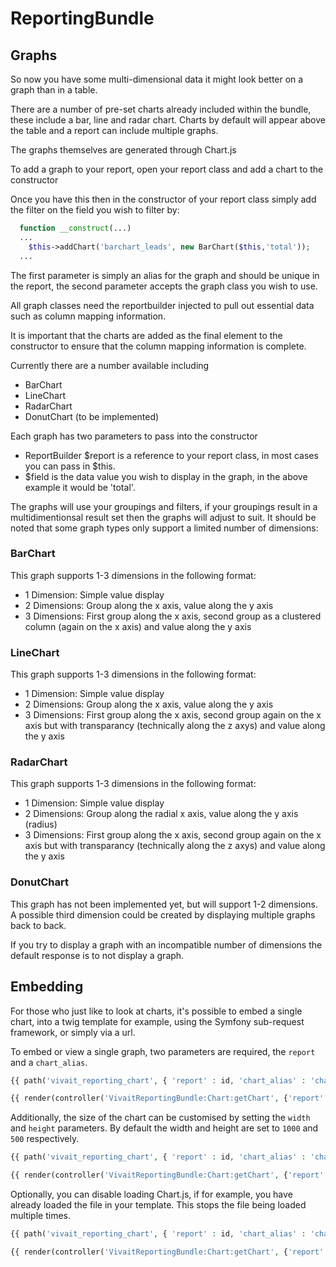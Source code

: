 ReportingBundle
===============

## Graphs

So now you have some multi-dimensional data it might look better on a graph than in a table.

There are a number of pre-set charts already included within the bundle, these include a bar, line and radar chart. Charts by default will appear above the table and a report can include multiple graphs.

The graphs themselves are generated through Chart.js

To add a graph to your report, open your report class and add a chart to the constructor

Once you have this then in the constructor of your report class simply add the filter on the field you wish to filter by:

```php
  function __construct(...)
  ...
    $this->addChart('barchart_leads', new BarChart($this,'total'));
  ...
```

The first parameter is simply an alias for the graph and should be unique in the report, the second parameter accepts the graph class you wish to use.

All graph classes need the reportbuilder injected to pull out essential data such as column mapping information.

It is important that the charts are added as the final element to the constructor to ensure that the column mapping information is complete.

Currently there are a number available including

 * BarChart
 * LineChart
 * RadarChart
 * DonutChart (to be implemented)

Each graph has two parameters to pass into the constructor

 * ReportBuilder $report is a reference to your report class, in most cases you can pass in $this.
 * $field is the data value you wish to display in the graph, in the above example it would be 'total'.

The graphs will use your groupings and filters, if your groupings result in a multidimentionsal result set then the graphs will adjust to suit. It should be noted that some graph types only support a limited number of dimensions:

### BarChart
This graph supports 1-3 dimensions in the following format:
 * 1 Dimension: Simple value display
 * 2 Dimensions: Group along the x axis, value along the y axis
 * 3 Dimensions: First group along the x axis, second group as a clustered column (again on the x axis) and value along the y axis

### LineChart
This graph supports 1-3 dimensions in the following format:
 * 1 Dimension: Simple value display
 * 2 Dimensions: Group along the x axis, value along the y axis
 * 3 Dimensions: First group along the x axis, second group again on the x axis but with transparancy (technically along the z axys) and value along the y axis

### RadarChart
This graph supports 1-3 dimensions in the following format:
 * 1 Dimension: Simple value display
 * 2 Dimensions: Group along the radial x axis, value along the y axis (radius)
 * 3 Dimensions: First group along the x axis, second group again on the x axis but with transparancy (technically along the z axys) and value along the y axis

### DonutChart
This graph has not been implemented yet, but will support 1-2 dimensions. A possible third dimension could be created by displaying multiple graphs back to back.

If you try to display a graph with an incompatible number of dimensions the default response is to not display a graph.

## Embedding
For those who just like to look at charts, it's possible to embed a single chart, into a twig template for example, using the Symfony sub-request framework, or simply via a url.

To embed or view a single graph, two parameters are required, the `report` and a `chart_alias`.

```php
{{ path('vivait_reporting_chart', { 'report' : id, 'chart_alias' : 'chart_day'} ) }}
```

```php
{{ render(controller('VivaitReportingBundle:Chart:getChart', {'report' : id, 'chart_alias': 'chart_day' })) }}
```

Additionally, the size of the chart can be customised by setting the `width` and `height` parameters. By default the width and height are set to `1000` and `500` respectively.

```php
{{ path('vivait_reporting_chart', { 'report' : id, 'chart_alias' : 'chart_day', 'width' : 200, 'height': 200 } ) }}
```

```php
{{ render(controller('VivaitReportingBundle:Chart:getChart', {'report' : id, 'chart_alias': 'chart_day', 'width' : 200, 'height': 200  })) }}
```

Optionally, you can disable loading Chart.js, if for example, you have already loaded the file in your template. This stops the file being loaded multiple times.

```php
{{ path('vivait_reporting_chart', { 'report' : id, 'chart_alias' : 'chart_day', 'js' : false } ) }}
```

```php
{{ render(controller('VivaitReportingBundle:Chart:getChart', {'report' : id, 'chart_alias': 'chart_day', 'js' : false })) }}
```

